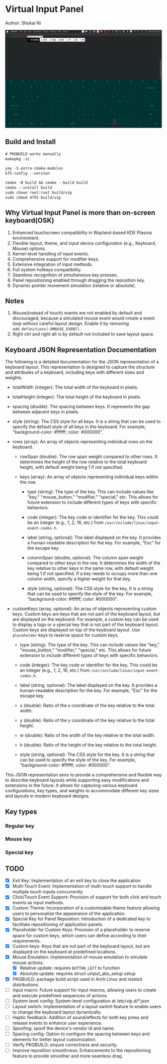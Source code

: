 # Virtual Input Panel

Author: Shukai Ni

![Demo](Demo.png)

## Build and Install

```shell
# PKGBUILD works manually
makepkg -si
```

```shell
yay -S extra-cmake-modules
kf5-config --version
```

```shell
cmake -B build && cmake --build build
cmake --install build
sudo chown root:root build/vip
sudo chmod 4755 build/vip
```

## Why Virtual Input Panel is more than on-screen keyboard(OSK)

1. Enhanced touchscreen compatibility in Wayland-based KDE Plasma environment.
2. Flexible layout, theme, and input device configuration (e.g., Keyboard, Mouse) options.
3. Kernel-level handling of input events.
4. Comprehensive support for modifier keys.
5. Extensive integration of input methods.
6. Full system hotkeys compatibility.
7. Seamless recognition of simultaneous key presses.
8. Panel repositioning enabled through dragging the reposition key.
9. Dynamic pointer movement simulation (relative or absolute).

## Notes

1. Mouse(instead of touch) events are not enabled by default and discouraged, because a simulated mouse event would create a event loop without careful layout design. Enable it by removing `add_definitions(-DMOUSE_EVENT)`.
2. Right ctrl and right alt is by default not included to save layout space.

## Keyboard JSON Representation Documentation

The following is a detailed documentation for the JSON representation of a keyboard layout. This representation is designed to capture the structure and attributes of a keyboard, including keys with different sizes and weights.

- totalWidth (integer): The total width of the keyboard in pixels.

- totalHeight (integer): The total height of the keyboard in pixels.

- spacing (double): The spacing between keys. It represents the gap between adjacent keys in pixels.

- style (string): The CSS style for all keys. It is a string that can be used to specify the default style of all keys in the keyboard. For example, "background-color: #ffffff; color: #000000".

- rows (array): An array of objects representing individual rows on the keyboard.

  - rowSpan (double): The row span weight compared to other rows. It determines the height of the row relative to the total keyboard height, with default weight being 1 if not specified.

  - keys (array): An array of objects representing individual keys within the row.

    - type (string): The type of the key. This can include values like "key," "mouse_button," "modifier," "special," etc. This allows for future extension to include different types of keys with specific behaviors.

    - code (integer): The key code or identifier for the key. This could be an integer (e.g., 1, 2, 16, etc.) from `/usr/include/linux/input-event-codes.h`.

    - label (string, optional): The label displayed on the key. It provides a human-readable description for the key. For example, "Esc" for the escape key.

    - columnSpan (double, optional): The column span weight compared to other keys in the row. It determines the width of the key relative to other keys in the same row, with default weight being 1 if not specified. If a key needs to occupy more than one column width, specify a higher weight for that key.

    - style (string, optional): The CSS style for the key. It is a string that can be used to specify the style of the key. For example, "background-color: #ffffff; color: #000000".

- customKeys (array, optional): An array of objects representing custom keys. Custom keys are keys that are not part of the keyboard layout, but are displayed on the keyboard. For example, a custom key can be used to display a logo or a special key that is not part of the keyboard layout. Custom keys are displayed on top of the keyboard layout. Use `placeholder` keys to reserve space for custom keys.

  - type (string): The type of the key. This can include values like "key," "mouse_button," "modifier," "special," etc. This allows for future extension to include different types of keys with specific behaviors.

  - code (integer): The key code or identifier for the key. This could be an integer (e.g., 1, 2, 16, etc.) from `/usr/include/linux/input-event-codes.h`.

  - label (string, optional): The label displayed on the key. It provides a human-readable description for the key. For example, "Esc" for the escape key.

  - x (double): Ratio of the x coordinate of the key relative to the total width.

  - y (double): Ratio of the y coordinate of the key relative to the total height.

  - w (double): Ratio of the width of the key relative to the total width.

  - h (double): Ratio of the height of the key relative to the total height.

  - style (string, optional): The CSS style for the key. It is a string that can be used to specify the style of the key. For example, "background-color: #ffffff; color: #000000".

This JSON representation aims to provide a comprehensive and flexible way to describe keyboard layouts while supporting easy modifications and extensions in the future. It allows for capturing various keyboard configurations, key types, and weights to accommodate different key sizes and layouts in modern keyboard designs.

## Key types

### Regular key

### Mouse key

### Special key

## TODO

- [x] Exit Key: Implementation of an exit key to close the application
- [x] Multi-Touch Event: Implementation of multi-touch support to handle multiple touch inputs concurrently
- [x] Click/Touch Event Support: Provision of support for both click and touch events as input methods.
- [x] Custom Theme: Incorporation of a customizable theme feature allowing users to personalize the appearance of the application.
- [x] Special Key for Panel Reposition: Introduction of a dedicated key to facilitate repositioning of application panels.
- [x] Placeholder for Custom Keys: Provision of a placeholder to reserve space for custom keys, which users can define according to their requirements.
- [x] Custom keys: Keys that are not part of the keyboard layout, but are displayed on the keyboard at predefined locations.
- [x] Mouse Emulation: Implementation of mouse emulation to simulate mouse actions.
  - [x] Relative update: requires `BUTTON_LEFT` to function
  - [x] Absolute update: requires struct uinput_abs_setup setup
- [x] PKGBUILD: package build script used in Arch Linux and related distributions.
- [ ] Input macro: Future support for input macros, allowing users to create and execute predefined sequences of actions.
- [ ] System level config: System-level configuration at /etc/vip.d/\*.json
- [ ] Layout switch: Implementation of a layout switch feature to enable users to change the keyboard layout dynamically.
- [ ] Haptic feedback: Addition of sound/effects for both key press and release events to enhance user experience.
- [ ] Spoofing: spoof the device's vendor id and name.
- [ ] Spacing config: Option to configure the spacing between keys and elements for better layout customization.
- [ ] Verify PKGBUILD: ensure correctness and security.
- [ ] Improve reposition smoothness: Enhancements to the repositioning feature to provide smoother and more seamless drag.